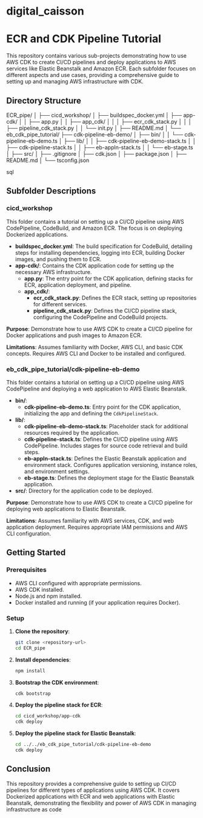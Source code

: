 # digital_caisson
# ECR and CDK Pipeline Tutorial

This repository contains various sub-projects demonstrating how to use AWS CDK to create CI/CD pipelines and deploy applications to AWS services like Elastic Beanstalk and Amazon ECR. Each subfolder focuses on different aspects and use cases, providing a comprehensive guide to setting up and managing AWS infrastructure with CDK.

## Directory Structure

ECR_pipe/
│
├── cicd_workshop/
│ ├── buildspec_docker.yml
│ ├── app-cdk/
│ │ ├── app.py
│ │ ├── app_cdk/
│ │ │ ├── ecr_cdk_stack.py
│ │ │ ├── pipeline_cdk_stack.py
│ │ └── init.py
│ ├── README.md
│
└── eb_cdk_pipe_tutorial/
├── cdk-pipeline-eb-demo/
│ ├── bin/
│ │ └── cdk-pipeline-eb-demo.ts
│ ├── lib/
│ │ ├── cdk-pipeline-eb-demo-stack.ts
│ │ ├── cdk-pipeline-stack.ts
│ │ ├── eb-appln-stack.ts
│ │ └── eb-stage.ts
│ ├── src/
│ ├── .gitignore
│ ├── cdk.json
│ ├── package.json
│ ├── README.md
│ └── tsconfig.json

sql


## Subfolder Descriptions

### cicd_workshop

This folder contains a tutorial on setting up a CI/CD pipeline using AWS CodePipeline, CodeBuild, and Amazon ECR. The focus is on deploying Dockerized applications.

- **buildspec_docker.yml**: The build specification for CodeBuild, detailing steps for installing dependencies, logging into ECR, building Docker images, and pushing them to ECR.
- **app-cdk/**: Contains the CDK application code for setting up the necessary AWS infrastructure.
  - **app.py**: The entry point for the CDK application, defining stacks for ECR, application deployment, and pipeline.
  - **app_cdk/**:
    - **ecr_cdk_stack.py**: Defines the ECR stack, setting up repositories for different services.
    - **pipeline_cdk_stack.py**: Defines the CI/CD pipeline stack, configuring the CodePipeline and CodeBuild projects.

**Purpose**: Demonstrate how to use AWS CDK to create a CI/CD pipeline for Docker applications and push images to Amazon ECR.

**Limitations**: Assumes familiarity with Docker, AWS CLI, and basic CDK concepts. Requires AWS CLI and Docker to be installed and configured.

### eb_cdk_pipe_tutorial/cdk-pipeline-eb-demo

This folder contains a tutorial on setting up a CI/CD pipeline using AWS CodePipeline and deploying a web application to AWS Elastic Beanstalk.

- **bin/**:
  - **cdk-pipeline-eb-demo.ts**: Entry point for the CDK application, initializing the app and defining the `CdkPipelineStack`.
- **lib/**:
  - **cdk-pipeline-eb-demo-stack.ts**: Placeholder stack for additional resources required by the application.
  - **cdk-pipeline-stack.ts**: Defines the CI/CD pipeline using AWS CodePipeline. Includes stages for source code retrieval and build steps.
  - **eb-appln-stack.ts**: Defines the Elastic Beanstalk application and environment stack. Configures application versioning, instance roles, and environment settings.
  - **eb-stage.ts**: Defines the deployment stage for the Elastic Beanstalk application.
- **src/**: Directory for the application code to be deployed.

**Purpose**: Demonstrate how to use AWS CDK to create a CI/CD pipeline for deploying web applications to Elastic Beanstalk.

**Limitations**: Assumes familiarity with AWS services, CDK, and web application deployment. Requires appropriate IAM permissions and AWS CLI configuration.

## Getting Started

### Prerequisites

- AWS CLI configured with appropriate permissions.
- AWS CDK installed.
- Node.js and npm installed.
- Docker installed and running (if your application requires Docker).

### Setup

1. **Clone the repository**:

    ```sh
    git clone <repository-url>
    cd ECR_pipe
    ```

2. **Install dependencies**:

    ```sh
    npm install
    ```

3. **Bootstrap the CDK environment**:

    ```sh
    cdk bootstrap
    ```

4. **Deploy the pipeline stack for ECR**:

    ```sh
    cd cicd_workshop/app-cdk
    cdk deploy
    ```

5. **Deploy the pipeline stack for Elastic Beanstalk**:

    ```sh
    cd ../../eb_cdk_pipe_tutorial/cdk-pipeline-eb-demo
    cdk deploy
    ```

## Conclusion

This repository provides a comprehensive guide to setting up CI/CD pipelines for different types of applications using AWS CDK. It covers Dockerized applications with ECR and web applications with Elastic Beanstalk, demonstrating the flexibility and power of AWS CDK in managing infrastructure as code
